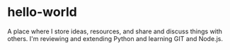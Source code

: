 # hello-world
A place where I store ideas, resources, and share and discuss things with others.
I'm reviewing and extending Python and learning GIT and Node.js.
